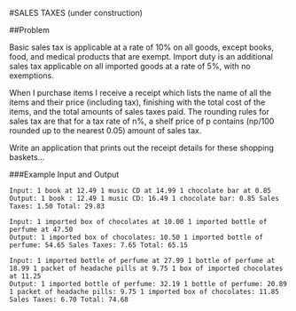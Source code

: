 #SALES TAXES (under construction)

##Problem

Basic sales tax is applicable at a rate of 10% on all goods, except books, food, and medical products that are exempt. Import duty is an additional sales tax applicable on all imported goods at a rate of 5%, with no exemptions.

When I purchase items I receive a receipt which lists the name of all the items and their price (including tax), finishing with the total cost of the items, and the total amounts of sales taxes paid. The rounding rules for sales tax are that for a tax rate of n%, a shelf price of p contains (np/100 rounded up to the nearest 0.05) amount of sales tax.

Write an application that prints out the receipt details for these shopping baskets…

###Example Input and Output
```
Input: 1 book at 12.49 1 music CD at 14.99 1 chocolate bar at 0.85
Output: 1 book : 12.49 1 music CD: 16.49 1 chocolate bar: 0.85 Sales Taxes: 1.50 Total: 29.83
```
```
Input: 1 imported box of chocolates at 10.00 1 imported bottle of perfume at 47.50
Output: 1 imported box of chocolates: 10.50 1 imported bottle of perfume: 54.65 Sales Taxes: 7.65 Total: 65.15
```
```
Input: 1 imported bottle of perfume at 27.99 1 bottle of perfume at 18.99 1 packet of headache pills at 9.75 1 box of imported chocolates at 11.25
Output: 1 imported bottle of perfume: 32.19 1 bottle of perfume: 20.89 1 packet of headache pills: 9.75 1 imported box of chocolates: 11.85 Sales Taxes: 6.70 Total: 74.68
```
